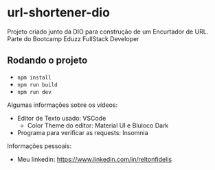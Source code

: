 # url-shortener-dio

Projeto criado junto da DIO para construção de um Encurtador de URL.
Parte do Bootcamp Eduzz FullStack Developer

## Rodando o projeto

- `npm install`
- `npm run build`
- `npm run dev`

Algumas informações sobre os vídeos:

- Editor de Texto usado: VSCode
  - Color Theme do editor: Material UI e Bluloco Dark
- Programa para verificar as requests: Insomnia

Informações pessoais:

- Meu linkedin: https://www.linkedin.com/in/reltonfidelis
